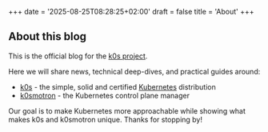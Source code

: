 +++
date = '2025-08-25T08:28:25+02:00'
draft = false
title = 'About'
+++

## About this blog

This is the official blog for the [k0s project].

Here we will share news, technical deep-dives, and practical guides around:

- [k0s] - the simple, solid and certified [Kubernetes] distribution
- [k0smotron] - the Kubernetes control plane manager

Our goal is to make Kubernetes more approachable while showing what makes k0s
and k0smotron unique. Thanks for stopping by!

[k0s project]: https://k0sproject.io/
[k0s]: https://k0sproject.io/
[Kubernetes]: https://kubernetes.io/
[k0smotron]: https://k0smotron.io/
